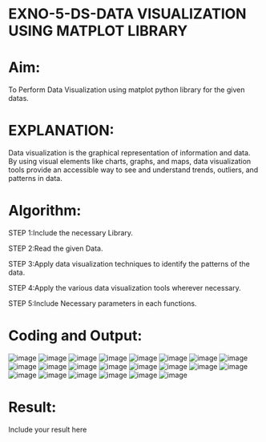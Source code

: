 # EXNO-5-DS-DATA VISUALIZATION USING MATPLOT LIBRARY

# Aim:
  To Perform Data Visualization using matplot python library for the given datas.

# EXPLANATION:
Data visualization is the graphical representation of information and data. By using visual elements like charts, graphs, and maps, data visualization tools provide an accessible way to see and understand trends, outliers, and patterns in data.

# Algorithm:
STEP 1:Include the necessary Library.

STEP 2:Read the given Data.

STEP 3:Apply data visualization techniques to identify the patterns of the data.

STEP 4:Apply the various data visualization tools wherever necessary.

STEP 5:Include Necessary parameters in each functions.

# Coding and Output:
![image](https://github.com/HariHaranLK/INTRO_TO_DS_LAB/assets/132996089/5462a2bb-fa13-4d1a-9baa-9a5b826785c5)
![image](https://github.com/HariHaranLK/INTRO_TO_DS_LAB/assets/132996089/cdf74286-4c5f-435c-ad13-0fad74da53b1)
![image](https://github.com/HariHaranLK/INTRO_TO_DS_LAB/assets/132996089/b8901fad-fa86-4cf8-8045-7cbe7e0434af)
![image](https://github.com/HariHaranLK/INTRO_TO_DS_LAB/assets/132996089/07a47609-2d5c-4b4f-8d41-6d884bb2c6ad)
![image](https://github.com/HariHaranLK/INTRO_TO_DS_LAB/assets/132996089/ce2e824d-73b8-4b83-9771-5059cc6259d8)
![image](https://github.com/HariHaranLK/INTRO_TO_DS_LAB/assets/132996089/6c0e3f24-d6e0-4171-8394-80cd697577eb)
![image](https://github.com/HariHaranLK/INTRO_TO_DS_LAB/assets/132996089/aaba3ae9-6717-470f-9996-7db479221373)
![image](https://github.com/HariHaranLK/INTRO_TO_DS_LAB/assets/132996089/4f243121-2b1e-4cb8-ac8d-ad0ee2f9e2b5)
![image](https://github.com/HariHaranLK/INTRO_TO_DS_LAB/assets/132996089/325cb9bb-3734-4c92-ad9f-4956017d2c33)
![image](https://github.com/HariHaranLK/INTRO_TO_DS_LAB/assets/132996089/86879519-6974-4550-9ee0-47fa4179ae83)
![image](https://github.com/HariHaranLK/INTRO_TO_DS_LAB/assets/132996089/51702723-3f74-4001-a463-487ddbf99407)
![image](https://github.com/HariHaranLK/INTRO_TO_DS_LAB/assets/132996089/885f8560-b3d3-44b9-af08-d2c9fc8a0436)
![image](https://github.com/HariHaranLK/INTRO_TO_DS_LAB/assets/132996089/54dc3d87-893b-446e-aae0-343f7fb47a96)
![image](https://github.com/HariHaranLK/INTRO_TO_DS_LAB/assets/132996089/9d424ff4-8f3e-4b7f-8ff4-534b4d0f3993)
![image](https://github.com/HariHaranLK/INTRO_TO_DS_LAB/assets/132996089/578b85fa-56c1-4a74-9a91-78f7d08645d2)
![image](https://github.com/HariHaranLK/INTRO_TO_DS_LAB/assets/132996089/a16503ae-9ca6-477d-b700-de920e11510b)
![image](https://github.com/HariHaranLK/INTRO_TO_DS_LAB/assets/132996089/a71147e0-2a75-4f8e-b62e-1124e5f968ad)
![image](https://github.com/HariHaranLK/INTRO_TO_DS_LAB/assets/132996089/72ba80c3-edc6-4c33-b0fd-80117ae0f225)
![image](https://github.com/HariHaranLK/INTRO_TO_DS_LAB/assets/132996089/a0de8e09-955b-47b2-a6a6-5e85b96d1c25)
![image](https://github.com/HariHaranLK/INTRO_TO_DS_LAB/assets/132996089/a8be8605-5796-47b3-a3ac-4c54bac99ff5)
![image](https://github.com/HariHaranLK/INTRO_TO_DS_LAB/assets/132996089/b074e2dd-4e90-4068-b919-e9d30cd12453)
![image](https://github.com/HariHaranLK/INTRO_TO_DS_LAB/assets/132996089/de28d345-0808-449d-a2d9-b9975ee79149)

# Result:
 Include your result here

